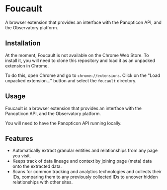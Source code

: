 # Foucault

A browser extension that provides an interface with the Panopticon API, and the Observatory platform.

## Installation

At the moment, Foucault is not available on the Chrome Web Store. To install it, you will need to clone this repository and load it as an unpacked extension in Chrome.

To do this, open Chrome and go to `chrome://extensions`. Click on the "Load unpacked extension..." button and select the `foucault` directory.

## Usage

Foucault is a browser extension that provides an interface with the Panopticon API, and the Observatory platform.

You will need to have the Panopticon API running locally.

## Features

- Automatically extract granular entities and relationships from any page you visit.
- Keeps track of data lineage and context by joining page (meta) data onto the extracted data.
- Scans for common tracking and analytics technologies and collects their IDs, comparing them to
  any previously collected IDs to uncover hidden relationships with other sites.
